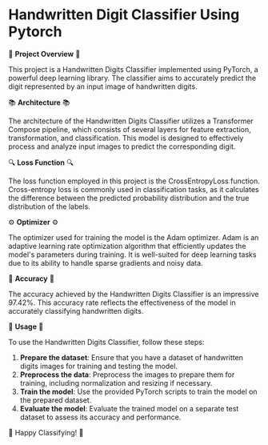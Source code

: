 # Handwritten Digit Classifier Using Pytorch
🚀 **Project Overview** 🚀

This project is a Handwritten Digits Classifier implemented using PyTorch, a powerful deep learning library. The classifier aims to accurately predict the digit represented by an input image of handwritten digits.

📚 **Architecture** 📚

The architecture of the Handwritten Digits Classifier utilizes a Transformer Compose pipeline, which consists of several layers for feature extraction, transformation, and classification. This model is designed to effectively process and analyze input images to predict the corresponding digit.

🔍 **Loss Function** 🔍

The loss function employed in this project is the CrossEntropyLoss function. Cross-entropy loss is commonly used in classification tasks, as it calculates the difference between the predicted probability distribution and the true distribution of the labels.

⚙️ **Optimizer** ⚙️

The optimizer used for training the model is the Adam optimizer. Adam is an adaptive learning rate optimization algorithm that efficiently updates the model's parameters during training. It is well-suited for deep learning tasks due to its ability to handle sparse gradients and noisy data.

🎯 **Accuracy** 🎯

The accuracy achieved by the Handwritten Digits Classifier is an impressive 97.42%. This accuracy rate reflects the effectiveness of the model in accurately classifying handwritten digits.

📝 **Usage** 📝

To use the Handwritten Digits Classifier, follow these steps:

1. **Prepare the dataset**: Ensure that you have a dataset of handwritten digits images for training and testing the model.
2. **Preprocess the data**: Preprocess the images to prepare them for training, including normalization and resizing if necessary.
3. **Train the model**: Use the provided PyTorch scripts to train the model on the prepared dataset.
4. **Evaluate the model**: Evaluate the trained model on a separate test dataset to assess its accuracy and performance.

🎉 Happy Classifying! 🎉
